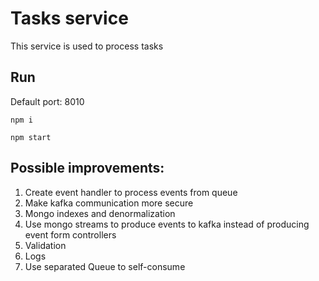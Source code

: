 # Tasks service

This service is used to process tasks

## Run

Default port: 8010

```npm i```

```npm start```

## Possible improvements:

1. Create event handler to process events from queue
2. Make kafka communication more secure
3. Mongo indexes and denormalization
4. Use mongo streams to produce events to kafka instead of producing event form controllers
5. Validation
6. Logs
7. Use separated Queue to self-consume
